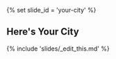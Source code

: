 {% set slide_id = 'your-city' %}

## Here's Your City	

<div id="your-city-map"></div>

{% include 'slides/_edit_this.md' %}
